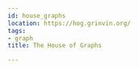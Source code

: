 ```yaml
---
id: house_graphs
location: https://hog.grinvin.org/
tags:
- graph
title: The House of Graphs

---
```


